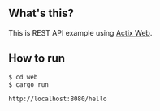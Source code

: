 ## What's this?

This is REST API example using [Actix Web](https://actix.rs/).

## How to run

```sh
$ cd web
$ cargo run
```

`http://localhost:8080/hello`